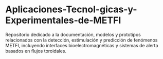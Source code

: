 # Aplicaciones-Tecnol-gicas-y-Experimentales-de-METFI
Repositorio dedicado a la documentación, modelos y prototipos relacionados con la detección, estimulación y predicción de fenómenos METFI, incluyendo interfaces bioelectromagnéticas y sistemas de alerta basados en flujos toroidales.
